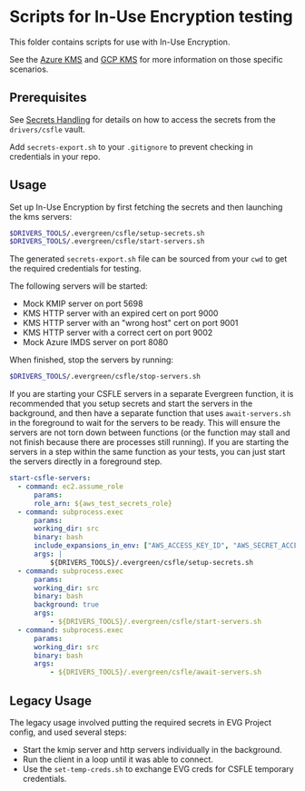 # Scripts for In-Use Encryption testing

This folder contains scripts for use with In-Use Encryption.

See the [Azure KMS](./azurekms/README.md) and [GCP KMS](./gcpkms/README.md)
for more information on those specific scenarios.

## Prerequisites

See [Secrets Handling](../secrets_handling/README.md) for details on how to access the secrets
from the `drivers/csfle` vault.

Add `secrets-export.sh` to your `.gitignore` to prevent checking in credentials in your repo.

## Usage

Set up In-Use Encryption by first fetching the secrets and then launching the kms servers:

```bash
$DRIVERS_TOOLS/.evergreen/csfle/setup-secrets.sh
$DRIVERS_TOOLS/.evergreen/csfle/start-servers.sh
```

The generated `secrets-export.sh` file can be sourced from your `cwd` to get the required credentials for testing.

The following servers will be started:

- Mock KMIP server on port 5698
- KMS HTTP server with an expired cert on port 9000
- KMS HTTP server with an "wrong host" cert on port 9001
- KMS HTTP server with a correct cert on port 9002
- Mock Azure IMDS server on port 8080

When finished, stop the servers by running:

```bash
$DRIVERS_TOOLS/.evergreen/csfle/stop-servers.sh
```

If you are starting your CSFLE servers in a separate Evergreen function, it is recommended that you setup secrets
and start the servers in the background, and then have a separate function that uses `await-servers.sh`
in the foreground to wait for the servers to be ready.  This will ensure the servers are not torn down
between functions (or the function may stall and not finish because there are processes still running).
If you are starting the servers in a step within the same function as your tests, you
can just start the servers directly in a foreground step.



```yaml
start-csfle-servers:
  - command: ec2.assume_role
      params:
      role_arn: ${aws_test_secrets_role}
  - command: subprocess.exec
      params:
      working_dir: src
      binary: bash
      include_expansions_in_env: ["AWS_ACCESS_KEY_ID", "AWS_SECRET_ACCESS_KEY", "AWS_SESSION_TOKEN"]
      args: |
          ${DRIVERS_TOOLS}/.evergreen/csfle/setup-secrets.sh
  - command: subprocess.exec
      params:
      working_dir: src
      binary: bash
      background: true
      args:
          - ${DRIVERS_TOOLS}/.evergreen/csfle/start-servers.sh
  - command: subprocess.exec
      params:
      working_dir: src
      binary: bash
      args:
          - ${DRIVERS_TOOLS}/.evergreen/csfle/await-servers.sh
```

## Legacy Usage

The legacy usage involved putting the required secrets in EVG Project config, and used several steps:

- Start the kmip server and http servers individually in the background.
- Run the client in a loop until it was able to connect.
- Use the `set-temp-creds.sh` to exchange EVG creds for CSFLE temporary credentials.
